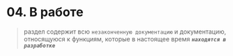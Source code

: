# 04. В работе

> раздел содержит всю `незаконченную документацию` и документацию, относящуюся к функциям, которые в настоящее время **_`находятся в разработке`_**
